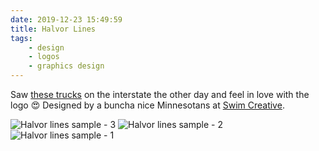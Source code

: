 ```yaml
---
date: 2019-12-23 15:49:59
title: Halvor Lines
tags:
    - design
    - logos
    - graphics design
---
```


Saw [these trucks](https://halvorlines.com/) on the interstate the other day and feel in love with the logo 😍 Designed by a buncha nice Minnesotans at [Swim Creative](https://swimcreative.com/client/halvor-lines/).

![Halvor lines sample - 3](/misc/h/halvor3.png)
![Halvor lines sample - 2](/misc/h/halvor2.png)
![Halvor lines sample - 1](/misc/h/halvor1.png)
